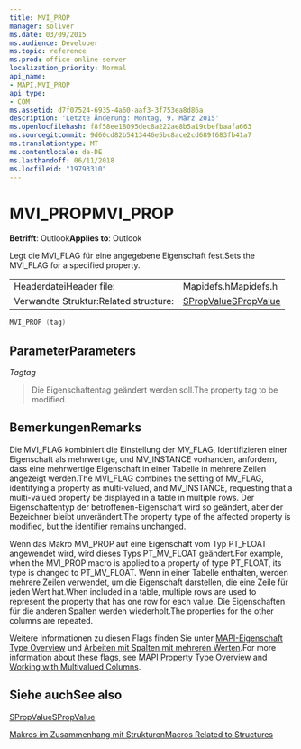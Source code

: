 ```yaml
---
title: MVI_PROP
manager: soliver
ms.date: 03/09/2015
ms.audience: Developer
ms.topic: reference
ms.prod: office-online-server
localization_priority: Normal
api_name:
- MAPI.MVI_PROP
api_type:
- COM
ms.assetid: d7f07524-6935-4a60-aaf3-3f753ea8d86a
description: 'Letzte Änderung: Montag, 9. März 2015'
ms.openlocfilehash: f8f58ee18095dec8a222ae8b5a19cbefbaafa663
ms.sourcegitcommit: 9d60cd82b5413446e5bc8ace2cd689f683fb41a7
ms.translationtype: MT
ms.contentlocale: de-DE
ms.lasthandoff: 06/11/2018
ms.locfileid: "19793310"
---
```

# <a name="mviprop"></a><span data-ttu-id="b450d-103">MVI_PROP</span><span class="sxs-lookup"><span data-stu-id="b450d-103">MVI_PROP</span></span>

  
  
<span data-ttu-id="b450d-104">**Betrifft**: Outlook</span><span class="sxs-lookup"><span data-stu-id="b450d-104">**Applies to**: Outlook</span></span> 
  
<span data-ttu-id="b450d-105">Legt die MVI_FLAG für eine angegebene Eigenschaft fest.</span><span class="sxs-lookup"><span data-stu-id="b450d-105">Sets the MVI_FLAG for a specified property.</span></span> 
  
|||
|:-----|:-----|
|<span data-ttu-id="b450d-106">Headerdatei</span><span class="sxs-lookup"><span data-stu-id="b450d-106">Header file:</span></span>  <br/> |<span data-ttu-id="b450d-107">Mapidefs.h</span><span class="sxs-lookup"><span data-stu-id="b450d-107">Mapidefs.h</span></span>  <br/> |
|<span data-ttu-id="b450d-108">Verwandte Struktur:</span><span class="sxs-lookup"><span data-stu-id="b450d-108">Related structure:</span></span>  <br/> |[<span data-ttu-id="b450d-109">SPropValue</span><span class="sxs-lookup"><span data-stu-id="b450d-109">SPropValue</span></span>](spropvalue.md) <br/> |
   
```cpp
MVI_PROP (tag)
```

## <a name="parameters"></a><span data-ttu-id="b450d-110">Parameter</span><span class="sxs-lookup"><span data-stu-id="b450d-110">Parameters</span></span>

 <span data-ttu-id="b450d-111">_Tag_</span><span class="sxs-lookup"><span data-stu-id="b450d-111">_tag_</span></span>
  
> <span data-ttu-id="b450d-112">Die Eigenschaftentag geändert werden soll.</span><span class="sxs-lookup"><span data-stu-id="b450d-112">The property tag to be modified.</span></span>
    
## <a name="remarks"></a><span data-ttu-id="b450d-113">Bemerkungen</span><span class="sxs-lookup"><span data-stu-id="b450d-113">Remarks</span></span>

<span data-ttu-id="b450d-114">Die MVI_FLAG kombiniert die Einstellung der MV_FLAG, Identifizieren einer Eigenschaft als mehrwertige, und MV_INSTANCE vorhanden, anfordern, dass eine mehrwertige Eigenschaft in einer Tabelle in mehrere Zeilen angezeigt werden.</span><span class="sxs-lookup"><span data-stu-id="b450d-114">The MVI_FLAG combines the setting of MV_FLAG, identifying a property as multi-valued, and MV_INSTANCE, requesting that a multi-valued property be displayed in a table in multiple rows.</span></span> <span data-ttu-id="b450d-115">Der Eigenschaftentyp der betroffenen-Eigenschaft wird so geändert, aber der Bezeichner bleibt unverändert.</span><span class="sxs-lookup"><span data-stu-id="b450d-115">The property type of the affected property is modified, but the identifier remains unchanged.</span></span> 
  
<span data-ttu-id="b450d-116">Wenn das Makro MVI_PROP auf eine Eigenschaft vom Typ PT_FLOAT angewendet wird, wird dieses Typs PT_MV_FLOAT geändert.</span><span class="sxs-lookup"><span data-stu-id="b450d-116">For example, when the MVI_PROP macro is applied to a property of type PT_FLOAT, its type is changed to PT_MV_FLOAT.</span></span> <span data-ttu-id="b450d-117">Wenn in einer Tabelle enthalten, werden mehrere Zeilen verwendet, um die Eigenschaft darstellen, die eine Zeile für jeden Wert hat.</span><span class="sxs-lookup"><span data-stu-id="b450d-117">When included in a table, multiple rows are used to represent the property that has one row for each value.</span></span> <span data-ttu-id="b450d-118">Die Eigenschaften für die anderen Spalten werden wiederholt.</span><span class="sxs-lookup"><span data-stu-id="b450d-118">The properties for the other columns are repeated.</span></span> 
  
<span data-ttu-id="b450d-119">Weitere Informationen zu diesen Flags finden Sie unter [MAPI-Eigenschaft Type Overview](mapi-property-type-overview.md) und [Arbeiten mit Spalten mit mehreren Werten](working-with-multivalued-columns.md).</span><span class="sxs-lookup"><span data-stu-id="b450d-119">For more information about these flags, see [MAPI Property Type Overview](mapi-property-type-overview.md) and [Working with Multivalued Columns](working-with-multivalued-columns.md).</span></span>
  
## <a name="see-also"></a><span data-ttu-id="b450d-120">Siehe auch</span><span class="sxs-lookup"><span data-stu-id="b450d-120">See also</span></span>



[<span data-ttu-id="b450d-121">SPropValue</span><span class="sxs-lookup"><span data-stu-id="b450d-121">SPropValue</span></span>](spropvalue.md)


[<span data-ttu-id="b450d-122">Makros im Zusammenhang mit Strukturen</span><span class="sxs-lookup"><span data-stu-id="b450d-122">Macros Related to Structures</span></span>](macros-related-to-structures.md)


